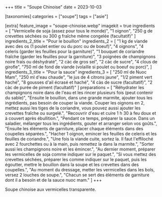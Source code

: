 +++
title = "Soupe Chinoise"
date = 2023-10-03

[taxonomies]
categories = ["soupe"]
tags = ["asie"]

[extra]
feature_image = "soupe-chinoise.webp"
imagekit = true
ingredients = [
  "Vermicelle de soja (assez pour tous le monde)",
  "1 oignon",
  "250 g de crevettes séchées ou 300 g fraîche même congelée (facultatif)"
]
ingredients_2_title = "Pour le bouillon"
ingredients_2 = [
  "1 kg de viande avec des os (1 poulet entier ou du porc ou de boeuf)",
  "4 oignons",
  "4 celeris (garder les feuilles pour la garniture)",
  "1 bouquet de coriandre fraîche (garder les feuilles pour la garniture)",
  "3 poignées de champignons noire frais ou déshydraté",
  "2 càc de gros sel",
  "2 càc de sucre",
  "4 clous de girofle",
  "750 ml de fond de viande (volaille si poulet ou boeuf ou porc)",
]
ingredients_3_title = "Pour la sauce"
ingredients_3 = [
  "250 ml de Nuoc Mam",
  "250 ml d'eau chaude",
  "le jus de 4 citrons jaune",
  "1/2 piment vert haché",
  "8 gousses d'ail écrasé et haché",
  "4 càs de sucre (facultatif)",
  "2 càc de purée de piment (facultatif)"
]
preparations = [
  "Réhydrater les champignons noire dans de l'eau et les rincer plusieurs fois (peut contenir du sable)",
  "Ensuite le bouillon, dans une grande marmite, ajouter tous les ingrédients, pas besoin de couper la viande. Couper les oignons en 2, mettez aussi les tiges de la coriandre, vous pouvez aussi ajouter les crevettes fraîche ou surgelé.",
  "Recouvrir d'eau et cuire 1 h 30 à feu doux et à couvert après ébullition.",
  "Pendant ce temps, préparer la sauce. Dans un saladier, mélanger tous les ingrédients, gouter et arranger selon vos goûts.",
  "Ensuite les éléments de garniture, placer chaque éléments dans des coupelles séparées.",
  "Hacher 1 oignon, emincer les feuilles de celeris et les feuilles de coriandre.",
  "Une fois la viande cuite, sortez la. Il faut l'effiloché avec 2 fourchettes ou à la main, puis remettez la dans la marmite.",
  "Sorter aussi les champignons noire et les émincer.",
  "Au dernier moment, préparer les vermicelles de soja comme indiquer sur le paquet.",
  "Si vous mettez des crevettes séchées, préparer les comme indiquer sur le paquet, puis les égoutter, mettre le bouillon dans la soupe et les crevettes dans des coupelles.",
  "Au moment du dressage, metter les vermicelles dans les bols, versez 2 louches de soupe.",
  "Chacun se sert des éléments de garniture dont il a besoin et de la sauce nuoc mam."
]
+++

Soupe chinoise aux vermicelles transparente.
